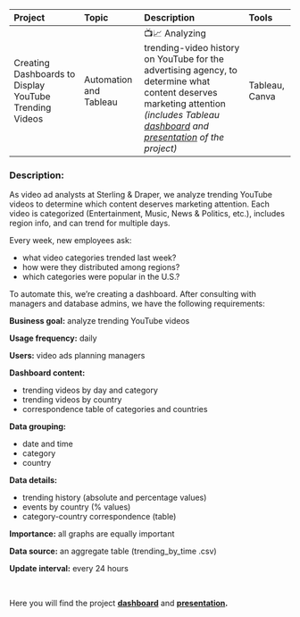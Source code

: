 
|Project|Topic|Description|Tools|
|:----------|:--------|:------------------------------------------------------------|:-------------|
|Creating Dashboards to Display YouTube Trending Videos|Automation and Tableau|📺📈 Analyzing trending-video history on YouTube for the advertising agency, to determine what content deserves marketing attention *(includes Tableau [dashboard](https://public.tableau.com/app/profile/sasha.fridman/viz/TrendingVideos_17052410546960/Dashboard?publish=yes) and [presentation](https://github.com/Sasha-Fridman/TripleTen-ex.-Practicum-Bootcamp-Projects/blob/main/9.%20Creating%20Dashboards%20to%20Display%20YouTube%20Trending%20Videos/Trending%20Video%20Presentation%20by%20Sasha%20Fridman.pdf) of the project)*|Tableau, Canva|

### Description:

As video ad analysts at Sterling & Draper, we analyze trending YouTube videos to determine which content deserves marketing attention. Each video is categorized (Entertainment, Music, News & Politics, etc.), includes region info, and can trend for multiple days.

Every week, new employees ask:

- what video categories trended last week?
- how were they distributed among regions?
- which categories were popular in the U.S.?

To automate this, we’re creating a dashboard. After consulting with managers and database admins, we have the following requirements:

**Business goal:** analyze trending YouTube videos

**Usage frequency:** daily

**Users:** video ads planning managers

**Dashboard content:**
- trending videos by day and category
- trending videos by country
- correspondence table of categories and countries

**Data grouping:**
- date and time
- category
- country

**Data details:**
- trending history (absolute and percentage values)
- events by country (% values)
- category-country correspondence (table)

**Importance:** all graphs are equally important

**Data source:** an aggregate table (trending_by_time .csv)

**Update interval:** every 24 hours

<br>

Here you will find the project **[dashboard](https://public.tableau.com/app/profile/sasha.fridman/viz/TrendingVideos_17052410546960/Dashboard?publish=yes)** and **[presentation](https://github.com/Sasha-Fridman/TripleTen-ex.-Practicum-Bootcamp-Projects/blob/main/9.%20Creating%20Dashboards%20to%20Display%20YouTube%20Trending%20Videos/Trending%20Video%20Presentation%20by%20Sasha%20Fridman.pdf).**

